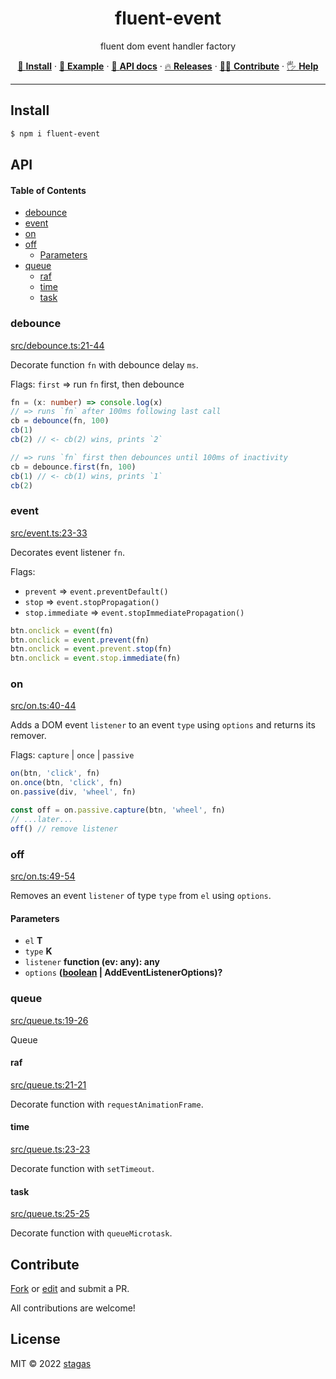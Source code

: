 <h1 align="center">fluent-event</h1>

<p align="center">
fluent dom event handler factory
</p>

<p align="center">
   <a href="#install">        🔧 <strong>Install</strong></a>
 · <a href="#example">        🧩 <strong>Example</strong></a>
 · <a href="#api">            📜 <strong>API docs</strong></a>
 · <a href="https://github.com/stagas/fluent-event/releases"> 🔥 <strong>Releases</strong></a>
 · <a href="#contribute">     💪🏼 <strong>Contribute</strong></a>
 · <a href="https://github.com/stagas/fluent-event/issues">   🖐️ <strong>Help</strong></a>
</p>

***

## Install

```sh
$ npm i fluent-event
```

## API

<!-- Generated by documentation.js. Update this documentation by updating the source code. -->

#### Table of Contents

*   [debounce](#debounce)
*   [event](#event)
*   [on](#on)
*   [off](#off)
    *   [Parameters](#parameters)
*   [queue](#queue)
    *   [raf](#raf)
    *   [time](#time)
    *   [task](#task)

### debounce

[src/debounce.ts:21-44](https://github.com/stagas/fluent-event/blob/ccc17d61d931c01ab18dae2f2467a0d4c84ec6d2/src/debounce.ts#L21-L44 "Source code on GitHub")

Decorate function `fn` with debounce delay `ms`.

Flags: `first` => run `fn` first, then debounce

```ts
fn = (x: number) => console.log(x)
// => runs `fn` after 100ms following last call
cb = debounce(fn, 100)
cb(1)
cb(2) // <- cb(2) wins, prints `2`

// => runs `fn` first then debounces until 100ms of inactivity
cb = debounce.first(fn, 100)
cb(1) // <- cb(1) wins, prints `1`
cb(2)
```

### event

[src/event.ts:23-33](https://github.com/stagas/fluent-event/blob/ccc17d61d931c01ab18dae2f2467a0d4c84ec6d2/src/event.ts#L23-L33 "Source code on GitHub")

Decorates event listener `fn`.

Flags:

*   `prevent` => `event.preventDefault()`
*   `stop` => `event.stopPropagation()`
*   `stop.immediate` => `event.stopImmediatePropagation()`

```ts
btn.onclick = event(fn)
btn.onclick = event.prevent(fn)
btn.onclick = event.prevent.stop(fn)
btn.onclick = event.stop.immediate(fn)
```

### on

[src/on.ts:40-44](https://github.com/stagas/fluent-event/blob/ccc17d61d931c01ab18dae2f2467a0d4c84ec6d2/src/on.ts#L40-L44 "Source code on GitHub")

Adds a DOM event `listener` to an event `type` using `options` and returns its remover.

Flags: `capture` | `once` | `passive`

```ts
on(btn, 'click', fn)
on.once(btn, 'click', fn)
on.passive(div, 'wheel', fn)

const off = on.passive.capture(btn, 'wheel', fn)
// ...later...
off() // remove listener
```

### off

[src/on.ts:49-54](https://github.com/stagas/fluent-event/blob/ccc17d61d931c01ab18dae2f2467a0d4c84ec6d2/src/on.ts#L49-L54 "Source code on GitHub")

Removes an event `listener` of type `type` from `el` using `options`.

#### Parameters

*   `el` **T**&#x20;
*   `type` **K**&#x20;
*   `listener` **function (ev: any): any**&#x20;
*   `options` **([boolean](https://developer.mozilla.org/docs/Web/JavaScript/Reference/Global_Objects/Boolean) | AddEventListenerOptions)?**&#x20;

### queue

[src/queue.ts:19-26](https://github.com/stagas/fluent-event/blob/ccc17d61d931c01ab18dae2f2467a0d4c84ec6d2/src/queue.ts#L19-L26 "Source code on GitHub")

Queue

#### raf

[src/queue.ts:21-21](https://github.com/stagas/fluent-event/blob/ccc17d61d931c01ab18dae2f2467a0d4c84ec6d2/src/queue.ts#L21-L21 "Source code on GitHub")

Decorate function with `requestAnimationFrame`.

#### time

[src/queue.ts:23-23](https://github.com/stagas/fluent-event/blob/ccc17d61d931c01ab18dae2f2467a0d4c84ec6d2/src/queue.ts#L23-L23 "Source code on GitHub")

Decorate function with `setTimeout`.

#### task

[src/queue.ts:25-25](https://github.com/stagas/fluent-event/blob/ccc17d61d931c01ab18dae2f2467a0d4c84ec6d2/src/queue.ts#L25-L25 "Source code on GitHub")

Decorate function with `queueMicrotask`.

## Contribute

[Fork](https://github.com/stagas/fluent-event/fork) or
[edit](https://github.dev/stagas/fluent-event) and submit a PR.

All contributions are welcome!

## License

MIT © 2022
[stagas](https://github.com/stagas)
